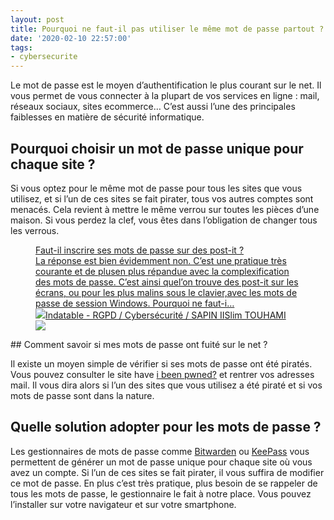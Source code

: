 ```yaml
---
layout: post
title: Pourquoi ne faut-il pas utiliser le même mot de passe partout ?
date: '2020-02-10 22:57:00'
tags:
- cybersecurite
---
```


Le mot de passe est le moyen d’authentification le plus courant sur le net. Il vous permet de vous connecter à la plupart de vos services en ligne : mail, réseaux sociaux, sites ecommerce… C’est aussi l’une des principales faiblesses en matière de sécurité informatique.

## Pourquoi choisir un mot de passe unique pour chaque site ?

Si vous optez pour le même mot de passe pour tous les sites que vous utilisez, et si l’un de ces sites se fait pirater, tous vos autres comptes sont menacés. Cela revient à mettre le même verrou sur toutes les pièces d’une maison. Si vous perdez la clef, vous êtes dans l’obligation de changer tous les verrous.

<figure class="kg-card kg-bookmark-card"><a class="kg-bookmark-container" href=" __GHOST_URL__ /blog/faut-il-inscrire-ses-mots-de-passe-sur-des-post-it/"><div class="kg-bookmark-content">
<div class="kg-bookmark-title">Faut-il inscrire ses mots de passe sur des post-it ?</div>
<div class="kg-bookmark-description">La réponse est bien évidemment non. C’est une pratique très courante et de plusen plus répandue avec la complexification des mots de passe. C’est ainsi quel’on trouve des post-it sur les écrans, ou pour les plus malins sous le clavier,avec les mots de passe de session Windows. Pourquoi ne faut-i…</div>
<div class="kg-bookmark-metadata">
<img class="kg-bookmark-icon" src=" __GHOST_URL__ /favicon.png"><span class="kg-bookmark-author">Indatable - RGPD / Cybersécurité / SAPIN II</span><span class="kg-bookmark-publisher">Slim TOUHAMI</span>
</div>
</div>
<div class="kg-bookmark-thumbnail"><img src=" __GHOST_URL__ /content/images/2021/02/mot-de-passe-post-it-min.jpg"></div></a></figure>
## Comment savoir si mes mots de passe ont fuité sur le net ?

Il existe un moyen simple de vérifier si ses mots de passe ont été piratés. Vous pouvez consulter le site have [i been pwned?](https://haveibeenpwned.com/) et rentrer vos adresses mail. Il vous dira alors si l’un des sites que vous utilisez a été piraté et si vos mots de passe sont dans la nature.

## Quelle solution adopter pour les mots de passe ?

Les gestionnaires de mots de passe comme [Bitwarden](https://bitwarden.com) ou [KeePass](https://keepass.info/) vous permettent de générer un mot de passe unique pour chaque site où vous avez un compte. Si l’un de ces sites se fait pirater, il vous suffira de modifier ce mot de passe. En plus c’est très pratique, plus besoin de se rappeler de tous les mots de passe, le gestionnaire le fait à notre place. Vous pouvez l’installer sur votre navigateur et sur votre smartphone.

